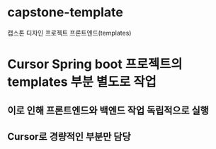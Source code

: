 # capstone-template
캡스톤 디자인 프로젝트 프론트엔드(templates)

# Cursor Spring boot 프로젝트의 templates 부분 별도로 작업
## 이로 인해 프론트엔드와 백엔드 작업 독립적으로 실행
## Cursor로 경량적인 부분만 담당